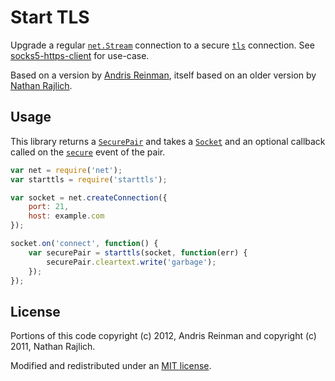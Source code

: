 # Start TLS #

Upgrade a regular [`net.Stream`](http://nodejs.org/api/net.html#net_class_net_socket) connection to a secure [`tls`](http://nodejs.org/api/tls.html) connection. See [socks5-https-client](https://github.com/mattcg/socks5-https-client) for use-case.

Based on a version by [Andris Reinman](https://github.com/andris9/rai/blob/master/lib/starttls.js), itself based on an older version by [Nathan Rajlich](https://gist.github.com/TooTallNate/848444).

## Usage ##

This library returns a [`SecurePair`](http://nodejs.org/api/tls.html#tls_class_securepair) and takes a [`Socket`](http://nodejs.org/api/net.html#net_class_net_socket) and an optional callback called on the [`secure`](http://nodejs.org/api/tls.html#tls_event_secure) event of the pair.

```javascript
var net = require('net');
var starttls = require('starttls');

var socket = net.createConnection({
	port: 21,
	host: example.com
});

socket.on('connect', function() {
	var securePair = starttls(socket, function(err) {
		securePair.cleartext.write('garbage');
	});
});
```

## License ##

Portions of this code copyright (c) 2012, Andris Reinman and copyright (c) 2011, Nathan Rajlich.

Modified and redistributed under an [MIT license](https://github.com/andris9/rai/blob/master/LICENSE).
